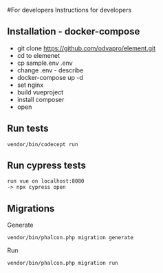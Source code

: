 #For developers
Instructions for developers

## Installation - docker-compose
- git clone https://github.com/odvapro/element.git
- cd to elemenet
- cp sample.env .env
- change .env - describe
- docker-compose up -d
- set nginx
- build vueproject
- install composer
- open


## Run tests
```
vendor/bin/codecept run
```

## Run cypress tests
```
run vue on localhost:8080
-> npx cypress open
```

## Migrations
Generate
```
vendor/bin/phalcon.php migration generate
```
Run
```
vendor/bin/phalcon.php migration run
```

